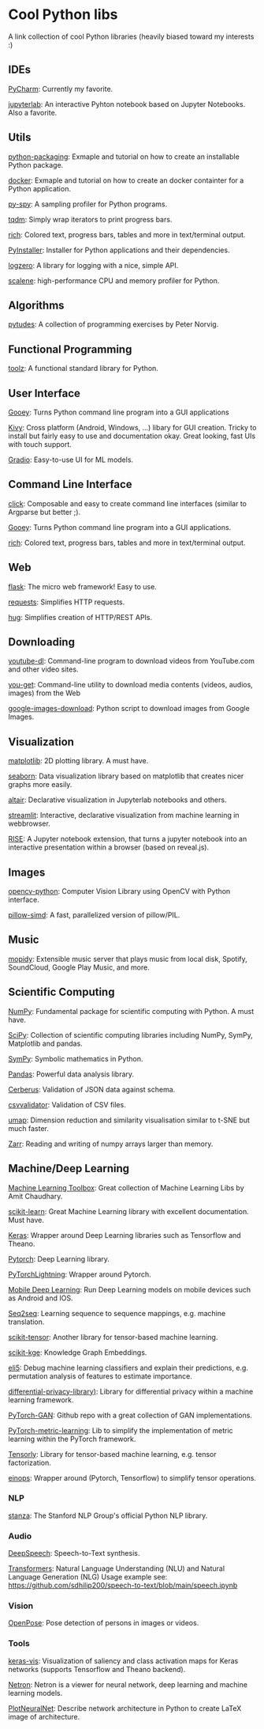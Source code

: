 # Cool Python libs

A link collection of cool Python libraries (heavily biased toward my interests :)


## IDEs

[PyCharm](https://www.jetbrains.com/pycharm/): Currently my favorite.

[jupyterlab](https://github.com/jupyterlab/jupyterlab): An interactive
Pyhton notebook based on Jupyter Notebooks. Also a favorite.


## Utils

[python-packaging](https://python-packaging.readthedocs.io/en/latest/index.html): 
Exmaple and tutorial on how to create an installable Python package.

[docker](https://sourcery.ai/blog/python-docker/): 
Exmaple and tutorial on how to create an docker containter for a Python application.

[py-spy](https://github.com/benfred/py-spy): A sampling profiler for Python programs.

[tqdm](https://pypi.org/project/tqdm/): Simply wrap iterators to print progress bars.

[rich](https://github.com/willmcgugan/rich): Colored text, progress bars, tables and more
in text/terminal output.

[PyInstaller](https://pyinstaller.readthedocs.io/en/stable/): Installer for Python
applications and their dependencies.

[logzero](https://logzero.readthedocs.io/en/latest/): A library for logging with
a nice, simple API.

[scalene](https://github.com/emeryberger/scalene): high-performance CPU and memory profiler for Python.



## Algorithms

[pytudes](https://github.com/norvig/pytudes): A collection of programming exercises
by Peter Norvig.


## Functional Programming

[toolz](https://github.com/pytoolz/toolz/): A functional standard library for Python.


## User Interface

[Gooey](https://github.com/chriskiehl/Gooey): Turns Python command line program into a 
GUI applications

[Kivy](https://kivy.org): Cross platform (Android, Windows, ...) libary for GUI
creation. Tricky to install but fairly easy to use and documentation okay.
Great looking, fast UIs with touch support.

[Gradio](https://www.gradio.app/): Easy-to-use UI for ML models.


## Command Line Interface

[click](http://click.pocoo.org/5/): Composable and easy to create command line interfaces
(similar to Argparse but better ;).

[Gooey](https://github.com/chriskiehl/Gooey): Turns Python command line program into a 
GUI applications.

[rich](https://github.com/willmcgugan/rich): Colored text, progress bars, tables and more
in text/terminal output.

## Web

[flask](http://flask.pocoo.org/): The micro web framework! Easy to use. 

[requests](https://github.com/requests/requests): Simplifies HTTP requests.

[hug](https://github.com/timothycrosley/hug): Simplifies creation of HTTP/REST APIs.


## Downloading

[youtube-dl](https://github.com/rg3/youtube-dl): Command-line program to download videos 
from YouTube.com and other video sites.

[you-get](https://github.com/soimort/you-get): Command-line utility to download 
media contents (videos, audios, images) from the Web

[google-images-download](https://github.com/hardikvasa/google-images-download): 
Python script to download images from Google Images.


## Visualization

[matplotlib](https://matplotlib.org/): 2D plotting library. A must have.

[seaborn](https://seaborn.pydata.org/): Data visualization library 
based on matplotlib that creates nicer graphs more easily.

[altair](https://altair-viz.github.io/): Declarative visualization in Jupyterlab notebooks
and others.

[streamlit](https://streamlit.io/docs/#): Interactive, declarative visualization from
machine learning in webbrowser.

[RISE](https://rise.readthedocs.io/en/stable/): A Jupyter notebook extension, that turns 
a jupyter notebook into an interactive presentation within a browser (based on reveal.js).


## Images

[opencv-python](https://pypi.org/project/opencv-python/): Computer Vision Library using OpenCV
with Python interface.

[pillow-simd](https://github.com/uploadcare/pillow-simd): A fast, parallelized version
of pillow/PIL.


## Music

[mopidy](https://github.com/mopidy/mopidy): Extensible music server that plays music from 
local disk, Spotify, SoundCloud, Google Play Music, and more.


## Scientific Computing

[NumPy](http://www.numpy.org/): Fundamental package for scientific computing with Python.
A must have.

[SciPy](https://www.scipy.org/): Collection of scientific computing libraries including
NumPy, SymPy, Matplotlib and pandas.

[SymPy](https://www.sympy.org/en/index.html): Symbolic mathematics in Python.

[Pandas](https://pandas.pydata.org/): Powerful data analysis library.

[Cerberus](http://docs.python-cerberus.org/en/stable/index.html): Validation of JSON data against schema.

[csvvalidator](https://github.com/alimanfoo/csvvalidator/blob/master/csvvalidator.py): Validation of CSV files.

[umap](https://umap-learn.readthedocs.io/en/latest/): Dimension reduction and similarity visualisation 
similar to t-SNE but much faster.

[Zarr](https://zarr.readthedocs.io/en/stable/): Reading and writing of numpy arrays larger than memory.




## Machine/Deep Learning

[Machine Learning Toolbox](https://amitness.com/toolbox/): Great collection of Machine Learning Libs
by Amit Chaudhary.

[scikit-learn](https://github.com/scikit-learn/scikit-learn): Great Machine Learning library
with excellent documentation. Must have.

[Keras](https://github.com/keras-team): Wrapper around Deep Learning libraries such as
Tensorflow and Theano.

[Pytorch](https://github.com/pytorch/pytorch): Deep Learning library.

[PyTorchLightning](https://github.com/PyTorchLightning/PyTorch-lightning): Wrapper around Pytorch.

[Mobile Deep Learning](https://github.com/baidu/mobile-deep-learning): Run Deep Learning models 
on mobile devices such as Android and IOS.

[Seq2seq](https://github.com/google/seq2seq): Learning sequence to sequence mappings, e.g.
machine translation.

[scikit-tensor](https://github.com/mnick/scikit-tensor): Another library for tensor-based machine learning.

[scikit-kge](https://github.com/mnick/scikit-kge): Knowledge Graph Embeddings.

[eli5](https://github.com/TeamHG-Memex/eli5): Debug machine learning classifiers and explain their predictions,
e.g. permutation analysis of features to estimate importance.

[differential-privacy-library)](https://github.com/IBM/differential-privacy-library): Library for differential
privacy within a machine learning framework.

[PyTorch-GAN](https://github.com/eriklindernoren/PyTorch-GAN): Github repo with a great collection of GAN
implementations.

[PyTorch-metric-learning](https://github.com/KevinMusgrave/pytorch-metric-learning): Lib to simplify the implementation
of metric learning within the PyTorch framework.

[Tensorly](https://github.com/tensorly/tensorly): Library for tensor-based machine learning, e.g. 
tensor factorization.

[einops](https://github.com/arogozhnikov/einops): Wrapper around (Pytorch, Tensorflow) to simplify tensor operations.


### NLP

[stanza](https://github.com/stanfordnlp/stanza): The Stanford NLP Group's official Python NLP library.


### Audio

[DeepSpeech](https://github.com/mozilla/DeepSpeech): Speech-to-Text synthesis.

[Transformers](https://huggingface.co/transformers/): Natural Language Understanding (NLU) and Natural Language Generation (NLG) 
Usage example see: https://github.com/sdhilip200/speech-to-text/blob/main/speech.ipynb


### Vision

[OpenPose](https://github.com/CMU-Perceptual-Computing-Lab/openpose): Pose detection of persons
in images or videos.


### Tools

[keras-vis](https://github.com/raghakot/keras-vis): Visualization of saliency and class activation maps
for Keras networks (supports Tensorflow and Theano backend).

[Netron](https://github.com/lutzroeder/netron): Netron is a viewer for neural network, deep learning and machine learning models.

[PlotNeuralNet](https://github.com/HarisIqbal88/PlotNeuralNet): Describe network architecture in Python to create LaTeX image of architecture.

